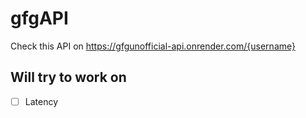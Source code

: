 # gfgAPI
Check this API on https://gfgunofficial-api.onrender.com/{username}

## Will try to work on 
- [ ] Latency
